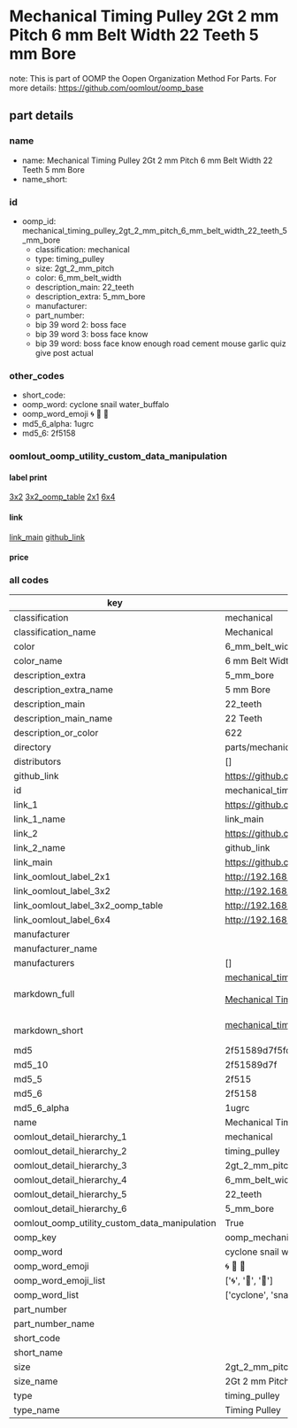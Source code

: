 # Mechanical Timing Pulley 2Gt 2 mm Pitch 6 mm Belt Width 22 Teeth 5 mm Bore  

note: This is part of OOMP the Oopen Organization Method For Parts. For more details: https://github.com/oomlout/oomp_base

##  part details





### name
* name: Mechanical Timing Pulley 2Gt 2 mm Pitch 6 mm Belt Width 22 Teeth 5 mm Bore
* name_short: 
### id
* oomp_id: mechanical_timing_pulley_2gt_2_mm_pitch_6_mm_belt_width_22_teeth_5_mm_bore
  * classification: mechanical
  * type: timing_pulley
  * size: 2gt_2_mm_pitch
  * color: 6_mm_belt_width
  * description_main: 22_teeth
  * description_extra: 5_mm_bore
  * manufacturer: 
  * part_number: 
  * bip 39 word 2: boss face
  * bip 39 word 3: boss face know
  * bip 39 word: boss face know enough road cement mouse garlic quiz give post actual

### other_codes
* short_code: 
* oomp_word: cyclone snail water_buffalo
* oomp_word_emoji :cyclone: :snail: :water_buffalo:
* md5_6_alpha: 1ugrc
* md5_6: 2f5158






### oomlout_oomp_utility_custom_data_manipulation
#### label print
[3x2](http://192.168.1.245:1112/?label=oomp%201ugrc)
[3x2_oomp_table](http://192.168.1.107:1112/?label=oomp%201ugrc)
[2x1](http://192.168.1.242:1112/?label=oomp%201ugrc)
[6x4](http://192.168.1.55:1112/?label=oomp%201ugrc)    

#### link

[link_main](https://github.com/oomlout/oomlout_oomp_current_version_messy/tree/main/parts/mechanical_timing_pulley_2gt_2_mm_pitch_6_mm_belt_width_22_teeth_5_mm_bore) [github_link](https://github.com/oomlout/oomlout_oomp_part_src/tree/main/parts/mechanical_timing_pulley_2gt_2_mm_pitch_6_mm_belt_width_22_teeth_5_mm_bore)                             

#### price







### all codes 
| key | value |  
| --- | --- |  
| classification | mechanical |  
| classification_name | Mechanical |  
| color | 6_mm_belt_width |  
| color_name | 6 mm Belt Width |  
| description_extra | 5_mm_bore |  
| description_extra_name | 5 mm Bore |  
| description_main | 22_teeth |  
| description_main_name | 22 Teeth |  
| description_or_color | 622 |  
| directory | parts/mechanical_timing_pulley_2gt_2_mm_pitch_6_mm_belt_width_22_teeth_5_mm_bore |  
| distributors | [] |  
| github_link | https://github.com/oomlout/oomlout_oomp_part_src/tree/main/parts/mechanical_timing_pulley_2gt_2_mm_pitch_6_mm_belt_width_22_teeth_5_mm_bore |  
| id | mechanical_timing_pulley_2gt_2_mm_pitch_6_mm_belt_width_22_teeth_5_mm_bore |  
| link_1 | https://github.com/oomlout/oomlout_oomp_current_version_messy/tree/main/parts/mechanical_timing_pulley_2gt_2_mm_pitch_6_mm_belt_width_22_teeth_5_mm_bore |  
| link_1_name | link_main |  
| link_2 | https://github.com/oomlout/oomlout_oomp_part_src/tree/main/parts/mechanical_timing_pulley_2gt_2_mm_pitch_6_mm_belt_width_22_teeth_5_mm_bore |  
| link_2_name | github_link |  
| link_main | https://github.com/oomlout/oomlout_oomp_current_version_messy/tree/main/parts/mechanical_timing_pulley_2gt_2_mm_pitch_6_mm_belt_width_22_teeth_5_mm_bore |  
| link_oomlout_label_2x1 | http://192.168.1.242:1112/?label=oomp%201ugrc |  
| link_oomlout_label_3x2 | http://192.168.1.245:1112/?label=oomp%201ugrc |  
| link_oomlout_label_3x2_oomp_table | http://192.168.1.107:1112/?label=oomp%201ugrc |  
| link_oomlout_label_6x4 | http://192.168.1.55:1112/?label=oomp%201ugrc |  
| manufacturer |  |  
| manufacturer_name |  |  
| manufacturers | [] |  
| markdown_full | [mechanical_timing_pulley_2gt_2_mm_pitch_6_mm_belt_width_22_teeth_5_mm_bore](https://github.com/oomlout/oomlout_oomp_current_version_messy/tree/main/parts/mechanical_timing_pulley_2gt_2_mm_pitch_6_mm_belt_width_22_teeth_5_mm_bore)<br>[](https://github.com/oomlout/oomlout_oomp_current_version_messy/tree/main/parts/mechanical_timing_pulley_2gt_2_mm_pitch_6_mm_belt_width_22_teeth_5_mm_bore)<br>[Mechanical Timing Pulley 2Gt 2 Mm Pitch 6 Mm Belt Width 22 Teeth 5 Mm Bore](https://github.com/oomlout/oomlout_oomp_current_version_messy/tree/main/parts/mechanical_timing_pulley_2gt_2_mm_pitch_6_mm_belt_width_22_teeth_5_mm_bore)<br><br> |  
| markdown_short | [mechanical_timing_pulley_2gt_2_mm_pitch_6_mm_belt_width_22_teeth_5_mm_bore](https://github.com/oomlout/oomlout_oomp_current_version_messy/tree/main/parts/mechanical_timing_pulley_2gt_2_mm_pitch_6_mm_belt_width_22_teeth_5_mm_bore)<br><br> |  
| md5 | 2f51589d7f5fd21494dd74aef7d460d1 |  
| md5_10 | 2f51589d7f |  
| md5_5 | 2f515 |  
| md5_6 | 2f5158 |  
| md5_6_alpha | 1ugrc |  
| name | Mechanical Timing Pulley 2Gt 2 mm Pitch 6 mm Belt Width 22 Teeth 5 mm Bore |  
| oomlout_detail_hierarchy_1 | mechanical |  
| oomlout_detail_hierarchy_2 | timing_pulley |  
| oomlout_detail_hierarchy_3 | 2gt_2_mm_pitch |  
| oomlout_detail_hierarchy_4 | 6_mm_belt_width |  
| oomlout_detail_hierarchy_5 | 22_teeth |  
| oomlout_detail_hierarchy_6 | 5_mm_bore |  
| oomlout_oomp_utility_custom_data_manipulation | True |  
| oomp_key | oomp_mechanical_timing_pulley_2gt_2_mm_pitch_6_mm_belt_width_22_teeth_5_mm_bore |  
| oomp_word | cyclone snail water_buffalo |  
| oomp_word_emoji | :cyclone: :snail: :water_buffalo: |  
| oomp_word_emoji_list | [':cyclone:', ':snail:', ':water_buffalo:'] |  
| oomp_word_list | ['cyclone', 'snail', 'water_buffalo'] |  
| part_number |  |  
| part_number_name |  |  
| short_code |  |  
| short_name |  |  
| size | 2gt_2_mm_pitch |  
| size_name | 2Gt 2 mm Pitch |  
| type | timing_pulley |  
| type_name | Timing Pulley |  
